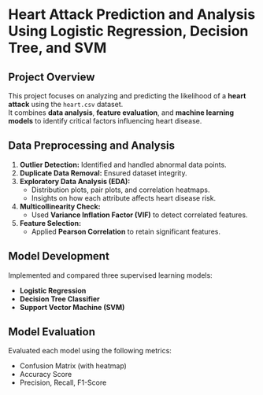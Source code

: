 # Heart Attack Prediction and Analysis Using Logistic Regression, Decision Tree, and SVM

## Project Overview
This project focuses on analyzing and predicting the likelihood of a **heart attack** using the `heart.csv` dataset.  
It combines **data analysis**, **feature evaluation**, and **machine learning models** to identify critical factors influencing heart disease.

##  Data Preprocessing and Analysis
1. **Outlier Detection:** Identified and handled abnormal data points.  
2. **Duplicate Data Removal:** Ensured dataset integrity.  
3. **Exploratory Data Analysis (EDA):**  
   - Distribution plots, pair plots, and correlation heatmaps.  
   - Insights on how each attribute affects heart disease risk.
4. **Multicollinearity Check:**  
   - Used **Variance Inflation Factor (VIF)** to detect correlated features.
5. **Feature Selection:**  
   - Applied **Pearson Correlation** to retain significant features.
  
## Model Development
Implemented and compared three supervised learning models:
- **Logistic Regression**
- **Decision Tree Classifier**
- **Support Vector Machine (SVM)**

## Model Evaluation
Evaluated each model using the following metrics:
- Confusion Matrix (with heatmap)
- Accuracy Score
- Precision, Recall, F1-Score
